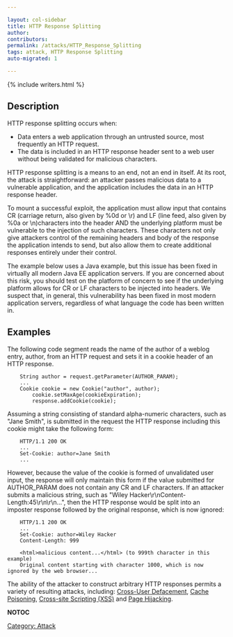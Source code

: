 ```yaml
---

layout: col-sidebar
title: HTTP Response Splitting
author: 
contributors: 
permalink: /attacks/HTTP_Response_Splitting
tags: attack, HTTP Response Splitting
auto-migrated: 1

---
```


{% include writers.html %}

## Description

HTTP response splitting occurs when:

  - Data enters a web application through an untrusted source, most
    frequently an HTTP request.
  - The data is included in an HTTP response header sent to a web user
    without being validated for malicious characters.

HTTP response splitting is a means to an end, not an end in itself. At
its root, the attack is straightforward: an attacker passes malicious
data to a vulnerable application, and the application includes the data
in an HTTP response header.

To mount a successful exploit, the application must allow input that
contains CR (carriage return, also given by %0d or \\r) and LF (line
feed, also given by %0a or \\n)characters into the header AND the
underlying platform must be vulnerable to the injection of such
characters. These characters not only give attackers control of the
remaining headers and body of the response the application intends to
send, but also allow them to create additional responses entirely under
their control.

The example below uses a Java example, but this issue has been fixed in
virtually all modern Java EE application servers. If you are concerned
about this risk, you should test on the platform of concern to see if
the underlying platform allows for CR or LF characters to be injected
into headers. We suspect that, in general, this vulnerability has been
fixed in most modern application servers, regardless of what language
the code has been written in.

## Examples

The following code segment reads the name of the author of a weblog
entry, author, from an HTTP request and sets it in a cookie header of an
HTTP response.

```
    String author = request.getParameter(AUTHOR_PARAM);
    ...
    Cookie cookie = new Cookie("author", author);
        cookie.setMaxAge(cookieExpiration);
        response.addCookie(cookie);
```

Assuming a string consisting of standard alpha-numeric characters, such
as "Jane Smith", is submitted in the request the HTTP response including
this cookie might take the following form:

```
    HTTP/1.1 200 OK
    ...
    Set-Cookie: author=Jane Smith
    ...
```

However, because the value of the cookie is formed of unvalidated user
input, the response will only maintain this form if the value submitted
for AUTHOR_PARAM does not contain any CR and LF characters. If an
attacker submits a malicious string, such as "Wiley
Hacker\\r\\nContent-Length:45\\r\\n\\r\\n...", then the HTTP response
would be split into an imposter response followed by the original
response, which is now ignored:

```
    HTTP/1.1 200 OK
    ...
    Set-Cookie: author=Wiley Hacker
    Content-Length: 999

    <html>malicious content...</html> (to 999th character in this example)
    Original content starting with character 1000, which is now ignored by the web browser...
```

The ability of the attacker to construct arbitrary HTTP responses
permits a variety of resulting attacks, including: [Cross-User
Defacement](Cross-User_Defacement "wikilink"), [Cache
Poisoning](Cache_Poisoning "wikilink"), [Cross-site Scripting
(XSS)](Cross-site_Scripting_\(XSS\) "wikilink") and [Page
Hijacking](Page_Hijacking "wikilink").

__NOTOC__

[Category: Attack](Category:_Attack "wikilink")